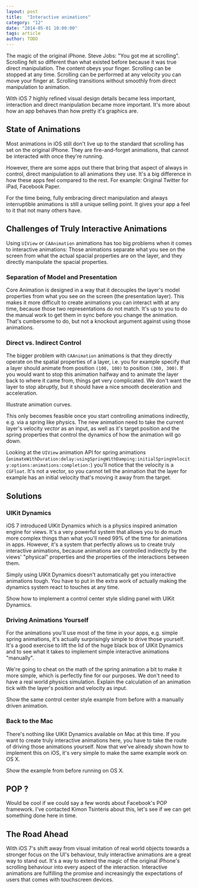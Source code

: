 ```yaml
---
layout: post
title:  "Interactive animations"
category: "12"
date: "2014-05-01 10:00:00"
tags: article
author: TODO
---
```


The magic of the original iPhone. 
Steve Jobs: "You got me at scrolling".
Scrolling felt so different than what existed before because it was true direct manipulation. The content obeys your finger.
Scrolling can be stopped at any time.
Scrolling can be performed at any velocity you can move your finger at.
Scrolling transitions without smoothly from direct manipulation to animation.

With iOS 7 highly refined visual design details became less important,  interaction and direct manipulation became more important. 
It's more about how an app behaves than how pretty it's graphics are.


## State of Animations

Most animations in iOS still don't live up to the standard that scrolling has set on the original iPhone. 
They are fire-and-forget animations, that cannot be interacted with once they're running.

However, there are some apps out there that bring that aspect of always in control, direct manipulation to all animations they use. It's a big difference in how these apps feel compared to the rest.
For example: Original Twitter for iPad, Facebook Paper.

For the time being, fully embracing direct manipulation and always interruptible animations is still a unique selling point. It gives your app a feel to it that not many others have.


## Challenges of Truly Interactive Animations

Using `UIView` or `CAAnimation` animations has too big problems when it comes to interactive animations: Those animations separate what you see on the screen from what the actual spacial properties are on the layer, and they directly manipulate the spacial properties.


### Separation of Model and Presentation

Core Animation is designed in a way that it decouples the layer's model properties from what you see on the screen (the presentation layer). 
This makes it more difficult to create animations you can interact with at any time, because those two representations do not match. 
It's up to you to do the manual work to get them in sync before you change the animation.
That's cumbersome to do, but not a knockout argument against using those animations.


### Direct vs. Indirect Control

The bigger problem with `CAAnimation` animations is that they directly operate on the spatial properties of a layer, i.e. you for example specify that a layer should animate from position `(100, 100)` to position `(300, 300)`. 
If you would want to stop this animation halfway and to animate the layer back to where it came from, things get very complicated. 
We don't want the layer to stop abruptly, but it should have a nice smooth deceleration and acceleration.

Illustrate animation curves.

This only becomes feasible once you start controlling animations indirectly, e.g. via a spring like physics. 
The new animation need to take the current layer's velocity *vector* as an input, as well as it's target position and the spring properties that control the dynamics of how the animation will go down.

Looking at the `UIView` animation API for spring animations (`animateWithDuration:delay:usingSpringWithDamping:initialSpringVelocity:options:animations:completion:`) you'll notice that the velocity is a `CGFloat`.
It's not a vector, so you cannot tell the animation that the layer for example has an initial velocity that's moving it away from the target.


## Solutions

### UIKit Dynamics

iOS 7 introduced UIKit Dynamics which is a physics inspired animation engine for views.
It's a very powerful system that allows you to do much more complex things than what you'll need 99% of the time for animations in apps.
However, it's a system that perfectly allows us to create truly interactive animations, because animations are controlled indirectly by the views' "physical" properties and the properties of the interactions between them.

Simply using UIKit Dynamics doesn't automatically get you interactive animations tough. 
You have to put in the extra work of actually making the dynamics system react to touches at any time.

Show how to implement a control center style sliding panel with UIKit Dynamics.


### Driving Animations Yourself

For the animations you'll use most of the time in your apps, e.g. simple spring animations, it's actually surprisingly simple to drive those yourself.
It's a good exercise to lift the lid of the huge black box of UIKit Dynamics and to see what it takes to implement simple interactive animations "manually".

We're going to cheat on the math of the spring animation a bit to make it more simple, which is perfectly fine for our purposes. We don't need to have a real world physics simulation.
Explain the calculation of an animation tick with the layer's position and velocity as input.

Show the same control center style example from before with a manually driven animation.


### Back to the Mac

There's nothing like UIKit Dynamics available on Mac at this time. If you want to create truly interactive animations here, you have to take the route of driving those animations yourself.
Now that we've already shown how to implement this on iOS, it's very simple to make the same example work on OS X.

Show the example from before running on OS X.


## POP ?

Would be cool if we could say a few words about Facebook's POP framework. I've contacted Kimon Tsinteris about this, let's see if we can get something done here in time.


## The Road Ahead

With iOS 7's shift away from visual imitation of real world objects towards a stronger focus on the UI's behaviour, truly interactive animations are a great way to stand out.
It's a way to extend the magic of the original iPhone's scrolling behaviour into every aspect of the interaction.
Interactive animations are fulfilling the promise and increasingly the expectations of users that comes with touchscreen devices. 

